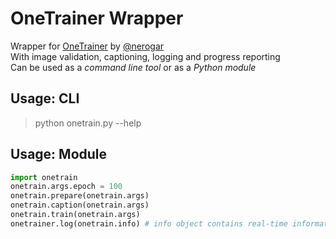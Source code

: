 # OneTrainer Wrapper

Wrapper for [OneTrainer](https://github.com/Nerogar/OneTrainer) by [@nerogar](https://github.com/nerogar)  
With image validation, captioning, logging and progress reporting  
Can be used as a *command line tool* or as a *Python module*  

## Usage: CLI

> python onetrain.py --help

## Usage: Module

```py
import onetrain
onetrain.args.epoch = 100
onetrain.prepare(onetrain.args)
onetrain.caption(onetrain.args)
onetrain.train(onetrain.args)
onetrainer.log(onetrain.info) # info object contains real-time information about training that can be monitored
```
